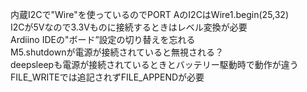 内蔵I2Cで"Wire"を使っているのでPORT AのI2CはWire1.begin(25,32)<BR>
I2Cが5Vなので3.3Vものに接続するときはレベル変換が必要<BR>
Ardiino IDEの"ボード”設定の切り替えを忘れる<BR>
M5.shutdownが電源が接続されていると無視される？<BR>
deepsleepも電源が接続されているときとバッテリー駆動時で動作が違う<BR>
FILE_WRITEでは追記されずFILE_APPENDが必要<BR>
